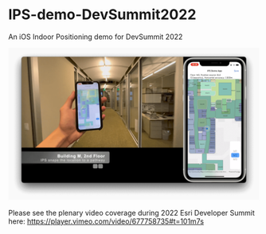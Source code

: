 # IPS-demo-DevSummit2022

An iOS Indoor Positioning demo for DevSummit 2022

![Esri Building L](title.png)

Please see the plenary video coverage during 2022 Esri Developer Summit here: https://player.vimeo.com/video/677758735#t=101m7s
